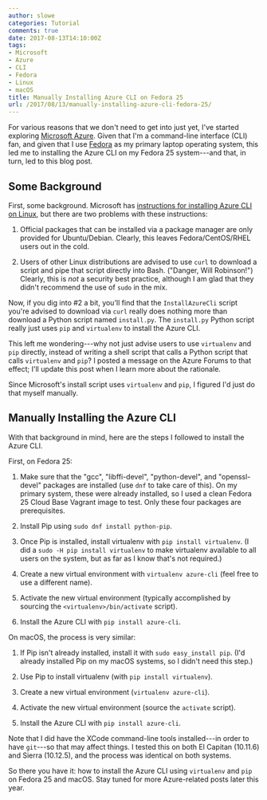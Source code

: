 ```yaml
---
author: slowe
categories: Tutorial
comments: true
date: 2017-08-13T14:10:00Z
tags:
- Microsoft
- Azure
- CLI
- Fedora
- Linux
- macOS
title: Manually Installing Azure CLI on Fedora 25
url: /2017/08/13/manually-installing-azure-cli-fedora-25/
---
```


For various reasons that we don't need to get into just yet, I've started exploring [Microsoft Azure][link-1]. Given that I'm a command-line interface (CLI) fan, and given that I use [Fedora][link-2] as my primary laptop operating system, this led me to installing the Azure CLI on my Fedora 25 system---and that, in turn, led to this blog post.<!--more-->

## Some Background

First, some background. Microsoft has [instructions for installing Azure CLI on Linux][link-3], but there are two problems with these instructions:

1. Official packages that can be installed via a package manager are only provided for Ubuntu/Debian. Clearly, this leaves Fedora/CentOS/RHEL users out in the cold.

2. Users of other Linux distributions are advised to use `curl` to download a script and pipe that script directly into Bash. ("Danger, Will Robinson!") Clearly, this is _not_ a security best practice, although I am glad that they didn't recommend the use of `sudo` in the mix.

Now, if you dig into #2 a bit, you'll find that the `InstallAzureCli` script you're advised to download via `curl` really does nothing more than download a Python script named `install.py`. The `install.py` Python script really just uses `pip` and `virtualenv` to install the Azure CLI.

This left me wondering---why not just advise users to use `virtualenv` and `pip` directly, instead of writing a shell script that calls a Python script that calls `virtualenv` and `pip`? I posted a message on the Azure Forums to that effect; I'll update this post when I learn more about the rationale.

Since Microsoft's install script uses `virtualenv` and `pip`, I figured I'd just do that myself manually.

## Manually Installing the Azure CLI

With that background in mind, here are the steps I followed to install the Azure CLI.

First, on Fedora 25:

1. Make sure that the "gcc", "libffi-devel", "python-devel", and "openssl-devel" packages are installed (use `dnf` to take care of this). On my primary system, these were already installed, so I used a clean Fedora 25 Cloud Base Vagrant image to test. Only these four packages are prerequisites.

2. Install Pip using `sudo dnf install python-pip`.

3. Once Pip is installed, install virtualenv with `pip install virtualenv`. (I did a `sudo -H pip install virtualenv` to make virtualenv available to all users on the system, but as far as I know that's not required.)

4. Create a new virtual environment with `virtualenv azure-cli` (feel free to use a different name).

5. Activate the new virtual environment (typically accomplished by sourcing the `<virtualenv>/bin/activate` script).

6. Install the Azure CLI with `pip install azure-cli`.

On macOS, the process is very similar:

1. If Pip isn't already installed, install it with `sudo easy_install pip`. (I'd already installed Pip on my macOS systems, so I didn't need this step.)

2. Use Pip to install virtualenv (with `pip install virtualenv`).

3. Create a new virtual environment (`virtualenv azure-cli`).

4. Activate the new virtual environment (source the `activate` script).

5. Install the Azure CLI with `pip install azure-cli`.

Note that I did have the XCode command-line tools installed---in order to have `git`---so that may affect things. I tested this on both El Capitan (10.11.6) and Sierra (10.12.5), and the process was identical on both systems.

So there you have it: how to install the Azure CLI using `virtualenv` and `pip` on Fedora 25 and macOS. Stay tuned for more Azure-related posts later this year.

[link-1]: https://azure.microsoft.com/en-us/
[link-2]: https://getfedora.org/
[link-3]: https://docs.microsoft.com/en-us/cli/azure/install-azure-cli
